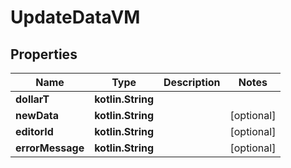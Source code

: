 
# UpdateDataVM

## Properties
Name | Type | Description | Notes
------------ | ------------- | ------------- | -------------
**dollarT** | **kotlin.String** |  | 
**newData** | **kotlin.String** |  |  [optional]
**editorId** | **kotlin.String** |  |  [optional]
**errorMessage** | **kotlin.String** |  |  [optional]



